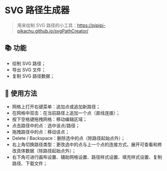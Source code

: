 # SVG 路径生成器

> 用来绘制 SVG 路径的小工具：https://pipipi-pikachu.github.io/svgPathCreator/

## 📚 功能
- 绘制 SVG 路径；
- 导出 SVG 文件；
- 复制 SVG 路径数据；

## 📐 使用方法
- 网格上打开右键菜单：追加点或追加新路径；
- 在网格中双击：在当前路径上追加一个点（直线连接）；
- 按下空格键拖拽网格：移动编辑区域；
- 点击路径中的点：选中该点/路径；
- 拖拽路径中的点：移动该点；
- Delete / Backspace：删除选中的点（除路径起始点外）；
- 右上角切换路径类型：更改选中的点与上一个点的连接方式，展开可查看和修改具体数据（除路径起始点外）；
- 右下角可进行画布设置、辅助网格设置、路径样式设置、填充样式设置、复制路径、下载文件；